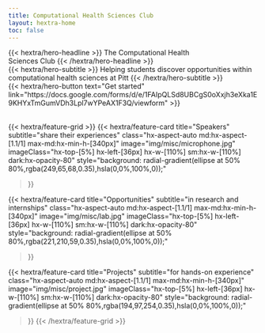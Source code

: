 ```yaml
---
title: Computational Health Sciences Club
layout: hextra-home
toc: false
---
```


<div class="hx-mt-6 hx-mb-6">
{{< hextra/hero-headline >}}
  The Computational Health&nbsp;<br class="sm:hx-block hx-hidden" />Sciences Club
{{< /hextra/hero-headline >}}
</div>

<div class="hx-mb-12">
{{< hextra/hero-subtitle >}}
  Helping students discover opportunities within computational health sciences at Pitt
{{< /hextra/hero-subtitle >}}
</div>

<div class="hx-mb-6">
{{< hextra/hero-button text="Get started" link="https://docs.google.com/forms/d/e/1FAIpQLSd8UBCgS0oXxjh3eXka1E9KHYxTmGumVDh3Lpl7wYPeAX1F3Q/viewform" >}}
</div>

<br>

{{< hextra/feature-grid >}}
  {{< hextra/feature-card
    title="Speakers"
    subtitle="share their experiences"
    class="hx-aspect-auto md:hx-aspect-[1.1/1] max-md:hx-min-h-[340px]"
    image="img/misc/microphone.jpg"
    imageClass="hx-top-[5%] hx-left-[36px] hx-w-[110%] sm:hx-w-[110%] dark:hx-opacity-80"
    style="background: radial-gradient(ellipse at 50% 80%,rgba(249,65,68,0.35),hsla(0,0%,100%,0));"
  >}}

  {{< hextra/feature-card
    title="Opportunities"
    subtitle="in research and internships"
    class="hx-aspect-auto md:hx-aspect-[1.1/1] max-md:hx-min-h-[340px]"
    image="img/misc/lab.jpg"
    imageClass="hx-top-[5%] hx-left-[36px] hx-w-[110%] sm:hx-w-[110%] dark:hx-opacity-80"
    style="background: radial-gradient(ellipse at 50% 80%,rgba(221,210,59,0.35),hsla(0,0%,100%,0));"
  >}}

  {{< hextra/feature-card
    title="Projects"
    subtitle="for hands-on experience"
    class="hx-aspect-auto md:hx-aspect-[1.1/1] max-md:hx-min-h-[340px]"
    image="img/misc/project.jpg"
    imageClass="hx-top-[5%] hx-left-[36px] hx-w-[110%] sm:hx-w-[110%] dark:hx-opacity-80"
    style="background: radial-gradient(ellipse at 50% 80%,rgba(194,97,254,0.35),hsla(0,0%,100%,0));"
  >}}
{{< /hextra/feature-grid >}}
